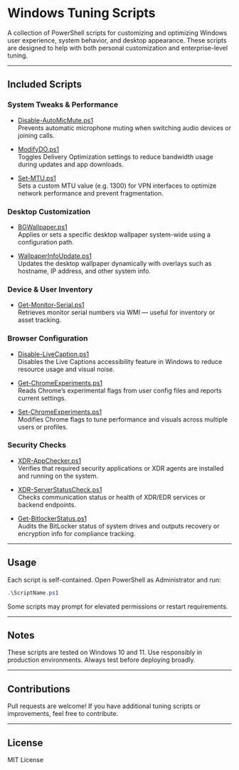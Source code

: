 # Windows Tuning Scripts

A collection of PowerShell scripts for customizing and optimizing Windows user experience, system behavior, and desktop appearance. These scripts are designed to help with both personal customization and enterprise-level tuning.

---

## Included Scripts

### System Tweaks & Performance

- [Disable-AutoMicMute.ps1](./Disable-AutoMicMute.ps1)  
  Prevents automatic microphone muting when switching audio devices or joining calls.

- [ModifyDO.ps1](./ModifyDO.ps1)  
  Toggles Delivery Optimization settings to reduce bandwidth usage during updates and app downloads.

- [Set-MTU.ps1](./Set-MTU.ps1)  
  Sets a custom MTU value (e.g. 1300) for VPN interfaces to optimize network performance and prevent fragmentation.

### Desktop Customization

- [BGWallpaper.ps1](./BGWallpaper.ps1)    
  Applies or sets a specific desktop wallpaper system-wide using a configuration path.

- [WallpaperInfoUpdate.ps1](./WallpaperInfoUpdate.ps1)    
  Updates the desktop wallpaper dynamically with overlays such as hostname, IP address, and other system info.

### Device & User Inventory

- [Get-Monitor-Serial.ps1](./Get-Monitor-Serial.ps1)  
  Retrieves monitor serial numbers via WMI — useful for inventory or asset tracking.

### Browser Configuration

- [Disable-LiveCaption.ps1](./Disable-LiveCaption.ps1)  
  Disables the Live Captions accessibility feature in Windows to reduce resource usage and visual noise.
  
- [Get-ChromeExperiments.ps1](./Get-ChromeExperiments.ps1)  
  Reads Chrome’s experimental flags from user config files and reports current settings.

- [Set-ChromeExperiments.ps1](./Set-ChromeExperiments.ps1)  
  Modifies Chrome flags to tune performance and visuals across multiple users or profiles.

### Security Checks

- [XDR-AppChecker.ps1](./XDR-AppChecker.ps1)  
  Verifies that required security applications or XDR agents are installed and running on the system.

- [XDR-ServerStatusCheck.ps1](./XDR-ServerStatusCheck.ps1)  
  Checks communication status or health of XDR/EDR services or backend endpoints.

- [Get-BitlockerStatus.ps1](./Get-BitlockerStatus.ps1)  
  Audits the BitLocker status of system drives and outputs recovery or encryption info for compliance tracking.

---

## Usage

Each script is self-contained. Open PowerShell as Administrator and run:

```powershell 
.\ScriptName.ps1
```
Some scripts may prompt for elevated permissions or restart requirements.

---

## Notes
These scripts are tested on Windows 10 and 11.
Use responsibly in production environments. Always test before deploying broadly.

---

## Contributions
Pull requests are welcome! If you have additional tuning scripts or improvements, feel free to contribute.

---

## License
MIT License

